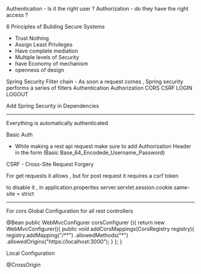 Authentication - Is it the right user ?
Authorization - do they have the right access ?

6 Principles of Building Secure Systems
- Trust Nothing
- Assign Least Privileges
- Have complete mediation
- Multiple levels of Security
- have Economy of mechanism
- openness of design


Spring Security Filter chain - As soon a request comes , Spring security performs a series of filters
Authentication 
Authorization
CORS
CSRF
LOGIN
LOGOUT

Add Spring Security in Dependencies

---------------------------------------------------------------------------------------------------------------------------

Everything is automatically authenticated


Basic Auth

- While making a rest api request make sure to add Authorization Header in the form (Basic Base_64_Encodede_Username_Password)


CSRF - Cross-Site Request Forgery

For get requests it allows , but for post request it requires a csrf token

to disable it , in application.properites
server.servlet.session.cookie.same-site = strict


-------------------------------


For cors 
Global Configuration for all rest controllers

@Bean
public WebMvcConfigurer corsConfigurer (){
    return new WebMvcConfigurer(){
        public void addCorsMappings(CorsRegistry registry){
            registry.addMapping("/**")
            .allowedMethods("*")
            .allowedOrigins("https://localhost:3000");
        }
    };
}



Local Configuration

@CrossOrigin
